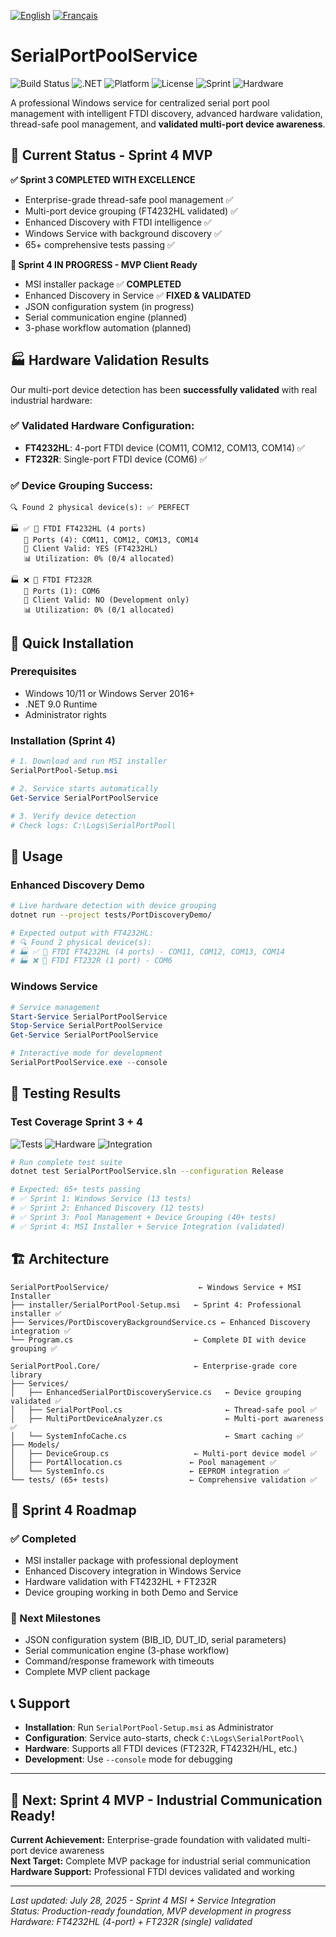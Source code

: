 [![English](https://img.shields.io/badge/lang-English-blue.svg)](README.md) [![Français](https://img.shields.io/badge/lang-Français-blue.svg)](README.fr.md)
# SerialPortPoolService

![Build Status](https://github.com/linuxguy9691/SerialPortPoolService/workflows/Automated%20Tests%20-%20Sprint%201%20&%202/badge.svg)
![.NET](https://img.shields.io/badge/.NET-9.0-purple.svg)
![Platform](https://img.shields.io/badge/platform-Windows-blue.svg)
![License](https://img.shields.io/badge/license-MIT-green.svg)
![Sprint](https://img.shields.io/badge/Sprint%204-🚀%20IN%20PROGRESS-blue.svg)
![Hardware](https://img.shields.io/badge/Hardware-FT4232HL%20VALIDATED-gold.svg)

A professional Windows service for centralized serial port pool management with intelligent FTDI discovery, advanced hardware validation, thread-safe pool management, and **validated multi-port device awareness**.

## 🎯 **Current Status - Sprint 4 MVP**

**✅ Sprint 3 COMPLETED WITH EXCELLENCE**
- Enterprise-grade thread-safe pool management ✅
- Multi-port device grouping (FT4232HL validated) ✅  
- Enhanced Discovery with FTDI intelligence ✅
- Windows Service with background discovery ✅
- 65+ comprehensive tests passing ✅

**🚀 Sprint 4 IN PROGRESS - MVP Client Ready**
- MSI installer package ✅ **COMPLETED**
- Enhanced Discovery in Service ✅ **FIXED & VALIDATED**
- JSON configuration system (in progress)
- Serial communication engine (planned)
- 3-phase workflow automation (planned)

## 🏭 **Hardware Validation Results**

Our multi-port device detection has been **successfully validated** with real industrial hardware:

### **✅ Validated Hardware Configuration:**
- **FT4232HL**: 4-port FTDI device (COM11, COM12, COM13, COM14) ✅
- **FT232R**: Single-port FTDI device (COM6) ✅

### **✅ Device Grouping Success:**
```
🔍 Found 2 physical device(s): ✅ PERFECT

🏭 ✅ 🔀 FTDI FT4232HL (4 ports)
   📍 Ports (4): COM11, COM12, COM13, COM14
   💎 Client Valid: YES (FT4232HL)
   📊 Utilization: 0% (0/4 allocated)

🏭 ❌ 📌 FTDI FT232R  
   📍 Ports (1): COM6
   💎 Client Valid: NO (Development only)
   📊 Utilization: 0% (0/1 allocated)
```

## 🚀 **Quick Installation**

### **Prerequisites**
- Windows 10/11 or Windows Server 2016+
- .NET 9.0 Runtime
- Administrator rights

### **Installation (Sprint 4)**
```powershell
# 1. Download and run MSI installer
SerialPortPool-Setup.msi

# 2. Service starts automatically
Get-Service SerialPortPoolService

# 3. Verify device detection
# Check logs: C:\Logs\SerialPortPool\
```

## 🔧 **Usage**

### **Enhanced Discovery Demo**
```bash
# Live hardware detection with device grouping
dotnet run --project tests/PortDiscoveryDemo/

# Expected output with FT4232HL:
# 🔍 Found 2 physical device(s):
# 🏭 ✅ 🔀 FTDI FT4232HL (4 ports) - COM11, COM12, COM13, COM14
# 🏭 ❌ 📌 FTDI FT232R (1 port) - COM6
```

### **Windows Service**
```powershell
# Service management
Start-Service SerialPortPoolService
Stop-Service SerialPortPoolService
Get-Service SerialPortPoolService

# Interactive mode for development
SerialPortPoolService.exe --console
```

## 🧪 **Testing Results**

### **Test Coverage Sprint 3 + 4**
![Tests](https://img.shields.io/badge/Total%20Tests-65%2B-brightgreen.svg)
![Hardware](https://img.shields.io/badge/Hardware%20Tests-VALIDATED-gold.svg)
![Integration](https://img.shields.io/badge/Service%20Integration-WORKING-brightgreen.svg)

```bash
# Run complete test suite
dotnet test SerialPortPoolService.sln --configuration Release

# Expected: 65+ tests passing
# ✅ Sprint 1: Windows Service (13 tests)
# ✅ Sprint 2: Enhanced Discovery (12 tests)  
# ✅ Sprint 3: Pool Management + Device Grouping (40+ tests)
# ✅ Sprint 4: MSI Installer + Service Integration (validated)
```

## 🏗️ **Architecture**

```
SerialPortPoolService/                    ← Windows Service + MSI Installer
├── installer/SerialPortPool-Setup.msi   ← Sprint 4: Professional installer ✅
├── Services/PortDiscoveryBackgroundService.cs ← Enhanced Discovery integration ✅
└── Program.cs                           ← Complete DI with device grouping ✅

SerialPortPool.Core/                     ← Enterprise-grade core library
├── Services/
│   ├── EnhancedSerialPortDiscoveryService.cs   ← Device grouping validated ✅
│   ├── SerialPortPool.cs                       ← Thread-safe pool ✅
│   ├── MultiPortDeviceAnalyzer.cs              ← Multi-port awareness ✅
│   └── SystemInfoCache.cs                      ← Smart caching ✅
├── Models/
│   ├── DeviceGroup.cs                   ← Multi-port device model ✅
│   ├── PortAllocation.cs               ← Pool management ✅
│   └── SystemInfo.cs                   ← EEPROM integration ✅
└── tests/ (65+ tests)                  ← Comprehensive validation ✅
```

## 🎯 **Sprint 4 Roadmap**

### **✅ Completed**
- MSI installer package with professional deployment
- Enhanced Discovery integration in Windows Service  
- Hardware validation with FT4232HL + FT232R
- Device grouping working in both Demo and Service

### **🚀 Next Milestones**
- JSON configuration system (BIB_ID, DUT_ID, serial parameters)
- Serial communication engine (3-phase workflow)
- Command/response framework with timeouts
- Complete MVP client package

## 📞 **Support**

- **Installation**: Run `SerialPortPool-Setup.msi` as Administrator
- **Configuration**: Service auto-starts, check `C:\Logs\SerialPortPool\`
- **Hardware**: Supports all FTDI devices (FT232R, FT4232H/HL, etc.)
- **Development**: Use `--console` mode for debugging

---

## 🚀 **Next: Sprint 4 MVP - Industrial Communication Ready!**

**Current Achievement:** Enterprise-grade foundation with validated multi-port device awareness  
**Next Target:** Complete MVP package for industrial serial communication  
**Hardware Support:** Professional FTDI devices validated and working

---

*Last updated: July 28, 2025 - Sprint 4 MSI + Service Integration*  
*Status: Production-ready foundation, MVP development in progress*  
*Hardware: FT4232HL (4-port) + FT232R (single) validated*